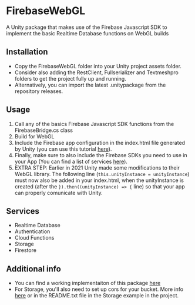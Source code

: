 # FirebaseWebGL
A Unity package that makes use of the Firebase Javascript SDK to implement the basic Realtime Database functions on WebGL builds

## Installation
- Copy the FirebaseWebGL folder into your Unity project assets folder.
- Consider also adding the RestClient, Fullserializer and Textmeshpro folders to get the project fully up and running.
- Alternatively,  you can import the latest .unitypackage from the repository releases.

## Usage
  1) Call any of the basics Firebase Javascript SDK functions from the FirebaseBridge.cs class
  2) Build for WebGL
  3) Include the Firebase app configuration in the index.html file generated by Unity (you can use this tutorial [here](https://firebase.google.com/docs/web/setup#from-the-cdn)).
  4) Finally, make sure to also include the Firebase SDKs you need to use in your App (You can find a list of services [here](https://firebase.google.com/docs/web/learn-more#available-libraries)).
  5) EXTRA STEP: Earlier in 2021 Unity made some modifications to their WebGL library. The following line (`this.unityInstance = unityInstance`) must now also be added in your index.html, when the unityInstance is created (after the `}).then((unityInstance) => {` line) so that your app can properly comunicate with Unity.
 
 ## Services
 - Realtime Database
 - Authentication
 - Cloud Functions
 - Storage
 - Firestore
  
## Additional info
- You can find a working implementaiton of this package [here](https://rotolonico.github.io/FirebaseWebGLImplementation/)
- For Storage, you'll also need to set up cors for your bucket. More info [here](https://firebase.google.com/docs/storage/web/download-files#cors_configuration) or in the README.txt file in the Storage example in the project.
